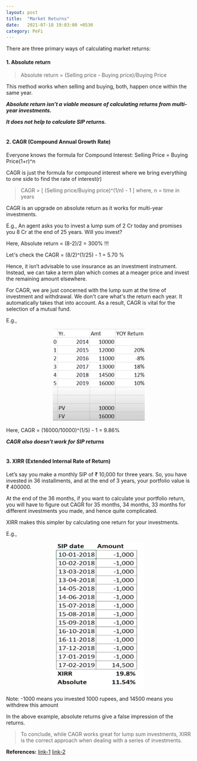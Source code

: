 ```yaml
---
layout: post
title:  "Market Returns"
date:   2021-07-18 19:03:00 +0530
category: PeFi
---
```

There are three primary ways of calculating market returns:

#### 1. Absolute return

>Absolute return = (Selling price - Buying price)/Buying Price

This method works when selling and buying, both, happen once within the same year.

***Absolute return isn’t a viable measure of calculating returns from multi-year investments.***

***It does not help to calculate SIP returns.***
<br><br>

#### 2. CAGR (Compound Annual Growth Rate)

Everyone knows the formula for Compound Interest: Selling Price = Buying Price(1+r)^n

CAGR is just the formula for compound interest where we bring everything to one side to find the rate of interest(r)

>CAGR = [ (Selling price/Buying price)^(1/n) - 1 ] where, n = time in years

CAGR is an upgrade on absolute return as it works for multi-year investments.

E.g., An agent asks you to invest a lump sum of 2 Cr today and promises you 8 Cr at the end of 25 years. Will you invest?

Here, Absolute return = (8-2)/2 = 300% !!!

Let's check the CAGR = (8/2)^(1/25) - 1 = 5.70 %  

Hence, it isn’t advisable to use insurance as an investment instrument. Instead, we can take a term plan which comes at a meager price and invest the remaining amount elsewhere.

For CAGR, we are just concerned with the lump sum at the time of investment and withdrawal. We don't care what's the return each year. It automatically takes that into account. 
As a result, CAGR is vital for the selection of a mutual fund.

E.g.,

<p align="center">
<img src="/pefi/assets/images/cagr.png" alt="position" width="250" height="250"/>
</p>

Here, CAGR = (16000/10000)^(1/5) - 1 = 9.86%

***CAGR also doesn't work for SIP returns***
<br><br>

#### 3. XIRR (Extended Internal Rate of Return)

Let’s say you make a monthly SIP of ₹ 10,000 for three years. So, you have invested in 36 installments, and at the end of 3 years, your portfolio value is ₹ 400000.

At the end of the 36 months, if you want to calculate your portfolio return, you will have to figure out CAGR for 35 months, 34 months, 33 months for different investments you made, and hence quite complicated.

XIRR makes this simpler by calculating one return for your investments.

E.g.,

<p align="center">
<img src="/pefi/assets/images/xirr.png" alt="position" width="250" height="400"/>
</p>

Note: -1000 means you invested 1000 rupees, and 14500 means you withdrew this amount

In the above example, absolute returns give a false impression of the returns.

>To conclude, while CAGR works great for lump sum investments, XIRR is the correct approach when dealing with a series of investments.

**References:** [link-1](https://www.youtube.com/watch?v=JLigdg8sR1A&t=648s) [link-2](https://www.youtube.com/watch?v=Azi4VQhlQFw&t=856s)

<script src="https://utteranc.es/client.js"
        repo="vivek-chandela/vivek-chandela.github.io"
        issue-term="pathname"
        theme="github-light"
        crossorigin="anonymous"
        async>
</script>